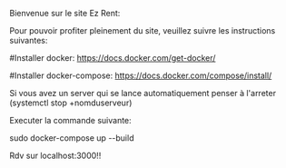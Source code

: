 Bienvenue sur le site Ez Rent:

Pour pouvoir profiter pleinement du site, veuillez suivre les instructions suivantes:

#Installer docker:
https://docs.docker.com/get-docker/

#Installer docker-compose:
https://docs.docker.com/compose/install/

Si vous avez un server qui se lance automatiquement penser à l'arreter (systemctl stop +nomduserveur)

Executer la commande suivante:

sudo docker-compose up --build

Rdv sur localhost:3000!!